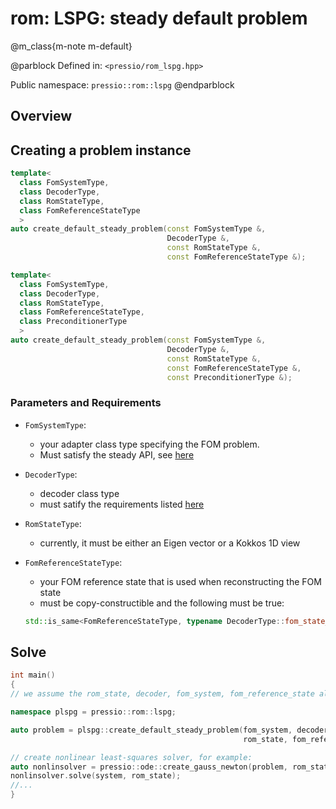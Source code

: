 
# rom: LSPG: steady default problem


@m_class{m-note m-default}

@parblock
Defined in: `<pressio/rom_lspg.hpp>`

Public namespace: `pressio::rom::lspg`
@endparblock


## Overview


## Creating a problem instance


```cpp
template<
  class FomSystemType,
  class DecoderType,
  class RomStateType,
  class FomReferenceStateType
  >
auto create_default_steady_problem(const FomSystemType &,
								   DecoderType &,
								   const RomStateType &,
								   const FomReferenceStateType &);

template<
  class FomSystemType,
  class DecoderType,
  class RomStateType,
  class FomReferenceStateType,
  class PreconditionerType
  >
auto create_default_steady_problem(const FomSystemType &,
								   DecoderType &,
								   const RomStateType &,
								   const FomReferenceStateType &,
								   const PreconditionerType &);
```

### Parameters and Requirements

- `FomSystemType`:
  - your adapter class type specifying the FOM problem. <br/>
  - Must satisfy the steady API, see [here](./md_pages_components_rom_fom_apis.html)

- `DecoderType`:
  - decoder class type
  - must satify the requirements listed [here](md_pages_components_rom_decoder.html)

- `RomStateType`:
  - currently, it must be either an Eigen vector or a Kokkos 1D view

- `FomReferenceStateType`:
  - your FOM reference state that is used when reconstructing the FOM state
  - must be copy-constructible and the following must be true:<br/>
  ```cpp
  std::is_same<FomReferenceStateType, typename DecoderType::fom_state_type>::value == true
  ```


## Solve

```cpp
int main()
{
// we assume the rom_state, decoder, fom_system, fom_reference_state already exist

namespace plspg = pressio::rom::lspg;

auto problem = plspg::create_default_steady_problem(fom_system, decoder,
													rom_state, fom_reference_state);

// create nonlinear least-squares solver, for example:
auto nonlinsolver = pressio::ode::create_gauss_newton(problem, rom_state, ...);
nonlinsolver.solve(system, rom_state);
//...
}
```
